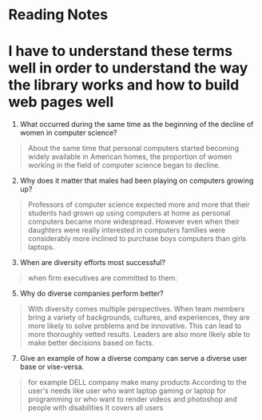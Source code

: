 # Reading Notes

# I have to understand these terms well in order to understand the way the library works and how to build web pages well

1. What occurred during the same time as the beginning of the decline of women in computer science?
  > About the same time that personal computers started becoming widely available in American homes, the proportion of women working in the field of computer science began to decline.


2. Why does it matter that males had been playing on computers growing up?
  > Professors of computer science expected more and more that their students had grown up using computers at home as personal 
  > computers became more widespread. However even when their daughters were really interested in computers families were considerably more inclined 
  > to purchase boys computers than girls laptops.
  
3. When are diversity efforts most successful?
  > when firm executives are committed to them.
5. Why do diverse companies perform better?
  > With diversity comes multiple perspectives. When team members bring a variety of backgrounds, cultures, and experiences, they are more
  >  likely to solve problems and be innovative. This can lead to more thoroughly vetted results. Leaders are also more likely able to make better 
  >  decisions based on facts.

 
7. Give an example of how a diverse company can serve a diverse user base or vise-versa.
  > for example DELL company make many products According to the user's needs like user who want laptop gaming or laptop for programming or who want to 
  > render videos and photoshop and people with disabilities It covers all users
